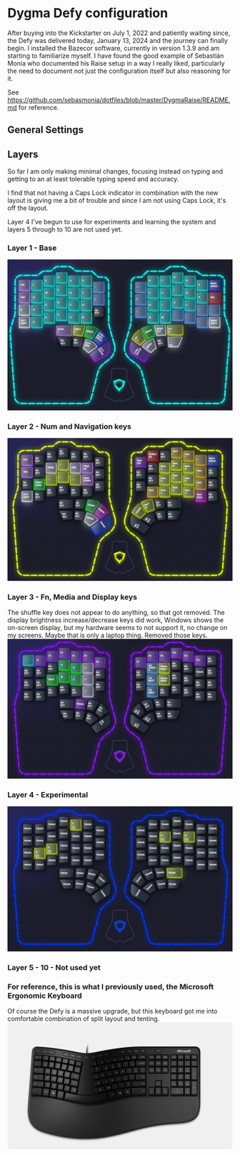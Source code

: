 # Dygma Defy configuration

After buying into the Kickstarter on July 1, 2022 and patiently waiting since, the Defy was delivered today, January 13, 2024 and the journey can finally begin. I installed the Bazecor software, currently in version 1.3.9 and am starting to familiarize myself. I have found the good example of Sebastián Monía who documented his Raise setup in a way I really liked, particularly the need to document not just the configuration itself but also reasoning for it.

See https://github.com/sebasmonia/dotfiles/blob/master/DygmaRaise/README.md for reference.

## General Settings

## Layers

So far I am only making minimal changes, focusing instead on typing and getting to an at least tolerable typing speed and accuracy.

I find that not having a Caps Lock indicator in combination with the new layout is giving me a bit of trouble and since I am not using Caps Lock, it's off the layout.

Layer 4 I've begun to use for experiments and learning the system and layers 5 through to 10 are not used yet.

### Layer 1 - Base
![Layer 1](Layer01-current.png)

### Layer 2 - Num and Navigation keys
![Layer 2](Layer02-current.png)

### Layer 3 - Fn, Media and Display keys
The shuffle key does not appear to do anything, so that got removed. The display brightness increase/decrease keys did work, Windows shows the on-screen display, but my hardware seems to not support it, no change on my screens. Maybe that is only a laptop thing. Removed those keys.
![Layer 3](Layer03-current.png)

### Layer 4 - Experimental
![Layer 4](Layer04-current.png)

### Layer 5 - 10 - Not used yet

### For reference, this is what I previously used, the Microsoft Ergonomic Keyboard
Of course the Defy is a massive upgrade, but this keyboard got me into comfortable combination of split layout and tenting.
![Microsoft Ergonomic Keyboard](Microsoft-Classic-Ergonomic-Keyboard.png)